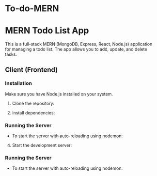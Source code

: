 # To-do-MERN
# MERN Todo List App

This is a full-stack MERN (MongoDB, Express, React, Node.js) application for managing a todo list. The app allows you to add, update, and delete tasks.

## Client (Frontend)

### Installation
Make sure you have Node.js installed on your system.

1. Clone the repository:

2. Install dependencies:

### Running the Server

- To start the server with auto-reloading using nodemon:

4. Start the development server:

### Running the Server

- To start the server with auto-reloading using nodemon:
